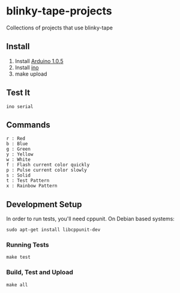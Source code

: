# blinky-tape-projects

Collections of projects that use blinky-tape

## Install

  1. Install [Arduino 1.0.5](http://arduino.cc/en/Main/Software)
  2. Install [ino](https://pypi.python.org/pypi/ino/)
  3. make upload

## Test It

    ino serial


## Commands

    r : Red
    b : Blue
    g : Green
    y : Yellow
    w : White
    f : Flash current color quickly
    p : Pulse current color slowly
    s : Solid
    t : Test Pattern
    x : Rainbow Pattern


## Development Setup

In order to run tests, you'll need cppunit. On Debian based systems:

    sudo apt-get install libcppunit-dev

### Running Tests

    make test

### Build, Test and Upload

    make all
    
